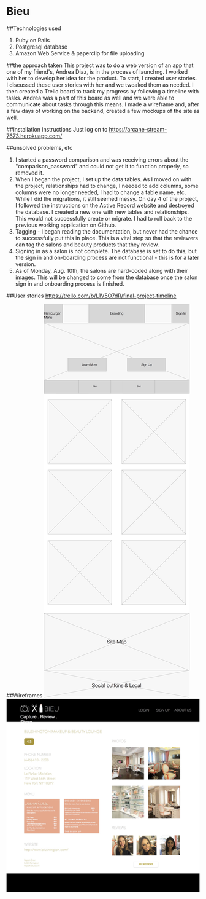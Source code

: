 
# Bieu

##Technologies used
1. Ruby on Rails
1. Postgresql database
1. Amazon Web Service & paperclip for file uploading

##the approach taken
This project was to do a web version of an app that one of my friend's, Andrea Diaz, is in the process of launchng. I worked with her to develop her idea for the product. To start, I created user stories. I discussed these user stories with her and we tweaked them as needed. I then created a Trello board to track my progress by following a timeline with tasks. Andrea was a part of this board as well and we were able to communicate about tasks through this means. I made a wireframe and, after a few days of working on the backend, created a few mockups of the site as well.

##installation instructions
Just log on to https://arcane-stream-7673.herokuapp.com/

##unsolved problems, etc
1. I started a password comparison and was receiving errors about the "comparison_password" and could not get it to function properly, so removed it. 
1. When I began the project, I set up the data tables. As I moved on with the project, relationships had to change, I needed to add columns, some columns were no longer needed, I had to change a table name, etc. While I did the migrations, it still seemed messy. On day 4 of the project, I followed the instructions on the Active Record website and destroyed the database. I created a new one with new tables and relationships. This would not successfully create or migrate. I had to roll back to the previous working application on Github.
1. Tagging - I began reading the documentation, but never had the chance to successfully put this in place. This is a vital step so that the reviewers can tag the salons and beauty products that they review.
1. Signing in as a salon is not complete. The database is set to do this, but the sign in and on-boarding process are not functional - this is for a later version.
1. As of Monday, Aug. 10th, the salons are hard-coded along with their images. This will be changed to come from the database once the salon sign in and onboarding process is finished.

##User stories
https://trello.com/b/L1V5O7dR/final-project-timeline

##Wireframes
![wireframe1](BieuWireframeFrontPage.jpg)
![Mockup](BieuMockUp1.jpg)
